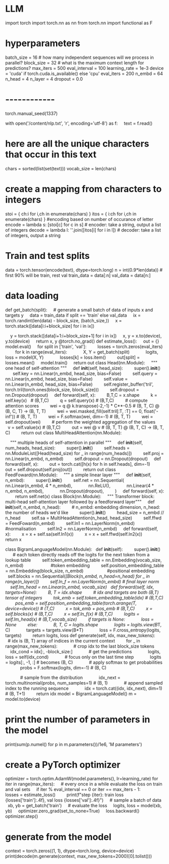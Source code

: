# LLM
import torch
import torch.nn as nn
from torch.nn import functional as F
# hyperparameters
batch_size = 16 # how many independent sequences will we process in
parallel?
block_size = 32 # what is the maximum context length for predictions?
max_iters = 500
eval_interval = 100
learning_rate = 1e-3
device = &#39;cuda&#39; if torch.cuda.is_available() else &#39;cpu&#39;
eval_iters = 200
n_embd = 64
n_head = 4
n_layer = 4
dropout = 0.0
# ------------
torch.manual_seed(1337)

with open(&#39;/content/nlp.txt&#39;, &#39;r&#39;, encoding=&#39;utf-8&#39;) as f:
    text = f.read()
# here are all the unique characters that occur in this text
chars = sorted(list(set(text)))
vocab_size = len(chars)
# create a mapping from characters to integers
stoi = { ch:i for i,ch in enumerate(chars) }
itos = { i:ch for i,ch in enumerate(chars) } #encoding based on number
of occurance of letter
encode = lambda s: [stoi[c] for c in s] # encoder: take a string,
output a list of integers
decode = lambda l: &#39;&#39;.join([itos[i] for i in l]) # decoder: take a list
of integers, output a string
# Train and test splits
data = torch.tensor(encode(text), dtype=torch.long)
n = int(0.9*len(data)) # first 90% will be train, rest val
train_data = data[:n]
val_data = data[n:]
# data loading
def get_batch(split):
    # generate a small batch of data of inputs x and targets y
    data = train_data if split == &#39;train&#39; else val_data
    ix = torch.randint(len(data) - block_size, (batch_size,))
    x = torch.stack([data[i:i+block_size] for i in ix])

    y = torch.stack([data[i+1:i+block_size+1] for i in ix])
    x, y = x.to(device), y.to(device)
    return x, y
@torch.no_grad()
def estimate_loss():
    out = {}
    model.eval()
    for split in [&#39;train&#39;, &#39;val&#39;]:
        losses = torch.zeros(eval_iters)
        for k in range(eval_iters):
            X, Y = get_batch(split)
            logits, loss = model(X, Y)
            losses[k] = loss.item()
        out[split] = losses.mean()
    model.train()
    return out
class Head(nn.Module):
    &quot;&quot;&quot; one head of self-attention &quot;&quot;&quot;
    def __init__(self, head_size):
        super().__init__()
        self.key = nn.Linear(n_embd, head_size, bias=False)
        self.query = nn.Linear(n_embd, head_size, bias=False)
        self.value = nn.Linear(n_embd, head_size, bias=False)
        self.register_buffer(&#39;tril&#39;, torch.tril(torch.ones(block_size,
block_size)))
        self.dropout = nn.Dropout(dropout)
    def forward(self, x):
        B,T,C = x.shape
        k = self.key(x)   # (B,T,C)
        q = self.query(x) # (B,T,C)
        # compute attention scores
        wei = q @ k.transpose(-2,-1) * C**-0.5 # (B, T, C) @ (B, C, T)
-&gt; (B, T, T)
        wei = wei.masked_fill(self.tril[:T, :T] == 0, float(&#39;-inf&#39;)) #
(B, T, T)
        wei = F.softmax(wei, dim=-1) # (B, T, T)
        wei = self.dropout(wei)
        # perform the weighted aggregation of the values
        v = self.value(x) # (B,T,C)
        out = wei @ v # (B, T, T) @ (B, T, C) -&gt; (B, T, C)
        return out
class MultiHeadAttention(nn.Module):

    &quot;&quot;&quot; multiple heads of self-attention in parallel &quot;&quot;&quot;
    def __init__(self, num_heads, head_size):
        super().__init__()
        self.heads = nn.ModuleList([Head(head_size) for _ in
range(num_heads)])
        self.proj = nn.Linear(n_embd, n_embd)
        self.dropout = nn.Dropout(dropout)
    def forward(self, x):
        out = torch.cat([h(x) for h in self.heads], dim=-1)
        out = self.dropout(self.proj(out))
        return out
class FeedFoward(nn.Module):
    &quot;&quot;&quot; a simple linear layer &quot;&quot;&quot;
    def __init__(self, n_embd):
        super().__init__()
        self.net = nn.Sequential(
            nn.Linear(n_embd, 4 * n_embd),
            nn.ReLU(),
            nn.Linear(4 * n_embd, n_embd),
            nn.Dropout(dropout),
        )
    def forward(self, x):
        return self.net(x)
class Block(nn.Module):
    &quot;&quot;&quot; Transformer block: multi-head self-attention layer followed by
a feedforward layer&quot;&quot;&quot;
    def __init__(self, n_embd, n_head):
        # n_embd: embedding dimension, n_head: the number of heads we&#39;d
like
        super().__init__()
        head_size = n_embd // n_head
        self.sa = MultiHeadAttention(n_head, head_size)
        self.ffwd = FeedFoward(n_embd)
        self.ln1 = nn.LayerNorm(n_embd)     #normalisation
        self.ln2 = nn.LayerNorm(n_embd)
    def forward(self, x):
        x = x + self.sa(self.ln1(x))
        x = x + self.ffwd(self.ln2(x))
        return x

class BigramLanguageModel(nn.Module):
  def __init__(self):
        super().__init__()
        # each token directly reads off the logits for the next token
from a lookup table
        self.token_embedding_table = nn.Embedding(vocab_size, n_embd)  
                   #token embedding
        self.position_embedding_table = nn.Embedding(block_size,
n_embd)                   #positional embedding
        self.blocks = nn.Sequential(*[Block(n_embd, n_head=n_head) for
_ in range(n_layer)])
        self.ln_f = nn.LayerNorm(n_embd) # final layer norm
        self.lm_head = nn.Linear(n_embd, vocab_size)
  def forward(self, idx, targets=None):
        B, T = idx.shape
        # idx and targets are both (B,T) tensor of integers
        tok_emb = self.token_embedding_table(idx) # (B,T,C)
        pos_emb = self.position_embedding_table(torch.arange(T,
device=device)) # (T,C)
        x = tok_emb + pos_emb # (B,T,C)
        x = self.blocks(x) # (B,T,C)
        x = self.ln_f(x) # (B,T,C)
        logits = self.lm_head(x) # (B,T,vocab_size)
        if targets is None:
            loss = None
        else:
            B, T, C = logits.shape
            logits = logits.view(B*T, C)
            targets = targets.view(B*T)
            loss = F.cross_entropy(logits, targets)
        return logits, loss
def generate(self, idx, max_new_tokens):
        # idx is (B, T) array of indices in the current context
        for _ in range(max_new_tokens):
            # crop idx to the last block_size tokens
            idx_cond = idx[:, -block_size:]
            # get the predictions
            logits, loss = self(idx_cond)
            # focus only on the last time step
            logits = logits[:, -1, :] # becomes (B, C)
            # apply softmax to get probabilities
            probs = F.softmax(logits, dim=-1) # (B, C)

            # sample from the distribution
            idx_next = torch.multinomial(probs, num_samples=1) # (B, 1)
            # append sampled index to the running sequence
            idx = torch.cat((idx, idx_next), dim=1) # (B, T+1)
        return idx
model = BigramLanguageModel()
m = model.to(device)
# print the number of parameters in the model
print(sum(p.numel() for p in m.parameters())/1e6, &#39;M parameters&#39;)
# create a PyTorch optimizer
optimizer = torch.optim.AdamW(model.parameters(), lr=learning_rate)
for iter in range(max_iters):
    # every once in a while evaluate the loss on train and val sets
    if iter % eval_interval == 0 or iter == max_iters - 1:
        losses = estimate_loss()
        print(f&quot;step {iter}: train loss {losses[&#39;train&#39;]:.4f}, val loss
{losses[&#39;val&#39;]:.4f}&quot;)
    # sample a batch of data
    xb, yb = get_batch(&#39;train&#39;)
    # evaluate the loss
    logits, loss = model(xb, yb)
    optimizer.zero_grad(set_to_none=True)
    loss.backward()
    optimizer.step()
# generate from the model
context = torch.zeros((1, 1), dtype=torch.long, device=device)
print(decode(m.generate(context, max_new_tokens=2000)[0].tolist()))
